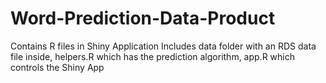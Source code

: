 # Word-Prediction-Data-Product
Contains R files in Shiny Application
Includes data folder with an RDS data file inside, helpers.R which has the prediction algorithm, app.R which controls the Shiny App
